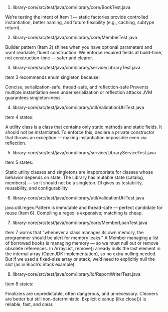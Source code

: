 1. library-core/src/test/java/com/library/core/BookTest.java

We’re testing the intent of Item 1 — static factories provide controlled instantiation, better naming, and future flexibility (e.g., caching, subtype return).

2. library-core/src/test/java/com/library/core/MemberTest.java

Builder pattern (Item 2) shines when you have optional parameters and want readable, fluent construction.
We enforce required fields at build-time, not construction-time — safer and clearer.

3. library-core/src/test/java/com/library/service/LibraryTest.java

Item 3 recommends enum singleton because: 

Concise, serialization-safe, thread-safe, and reflection-safe
Prevents multiple instantiation even under serialization or reflection attacks
JVM guarantees singleton-ness

4. library-core/src/test/java/com/library/util/ValidationUtilTest.java

Item 4 states: 

A utility class is a class that contains only static methods and static fields. It should not be instantiated.
To enforce this, declare a private constructor that throws an exception — making instantiation impossible even via reflection. 

5. library-core/src/test/java/com/library/service/LibraryServiceTest.java

Item 5 states: 

Static utility classes and singletons are inappropriate for classes whose behavior depends on state.
The Library has mutable state (catalog, members) — so it should not be a singleton.
DI gives us testability, reusability, and configurability.

6. library-core/src/test/java/com/library/util/ValidationUtilTest.java

java.util.regex.Pattern is immutable and thread-safe — perfect candidate for reuse (Item 6).
Compiling a regex is expensive; matching is cheap.

7. library-core/src/test/java/com/library/core/MemberLoanTest.java

Item 7 warns that "whenever a class manages its own memory, the programmer should be alert for memory leaks."
A Member managing a list of borrowed books is managing memory — so we must null out or remove obsolete references. 
In ArrayList, remove() already nulls the last element in the internal array (OpenJDK implementation), so no extra nulling needed.
But if we used a fixed-size array or stack, we’d need to explicitly null the slot (as in Bloch’s Stack example).

8. library-core/src/test/java/com/library/io/ReportWriterTest.java

Item 8 states: 

Finalizers are unpredictable, often dangerous, and unnecessary.
Cleaners are better but still non-deterministic.
Explicit cleanup (like close()) is reliable, fast, and clear. 